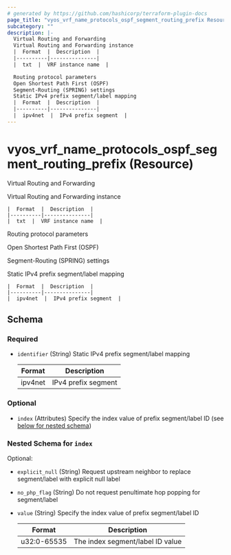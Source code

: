```yaml
---
# generated by https://github.com/hashicorp/terraform-plugin-docs
page_title: "vyos_vrf_name_protocols_ospf_segment_routing_prefix Resource - vyos"
subcategory: ""
description: |-
  Virtual Routing and Forwarding
  Virtual Routing and Forwarding instance
  |  Format  |  Description  |
  |----------|---------------|
  |  txt  |  VRF instance name  |

  Routing protocol parameters
  Open Shortest Path First (OSPF)
  Segment-Routing (SPRING) settings
  Static IPv4 prefix segment/label mapping
  |  Format  |  Description  |
  |----------|---------------|
  |  ipv4net  |  IPv4 prefix segment  |
---
```


# vyos_vrf_name_protocols_ospf_segment_routing_prefix (Resource)

Virtual Routing and Forwarding

Virtual Routing and Forwarding instance

    |  Format  |  Description  |
    |----------|---------------|
    |  txt  |  VRF instance name  |

Routing protocol parameters

Open Shortest Path First (OSPF)

Segment-Routing (SPRING) settings

Static IPv4 prefix segment/label mapping

    |  Format  |  Description  |
    |----------|---------------|
    |  ipv4net  |  IPv4 prefix segment  |



<!-- schema generated by tfplugindocs -->
## Schema

### Required

- `identifier` (String) Static IPv4 prefix segment/label mapping

    |  Format  |  Description  |
    |----------|---------------|
    |  ipv4net  |  IPv4 prefix segment  |

### Optional

- `index` (Attributes) Specify the index value of prefix segment/label ID (see [below for nested schema](#nestedatt--index))

<a id="nestedatt--index"></a>
### Nested Schema for `index`

Optional:

- `explicit_null` (String) Request upstream neighbor to replace segment/label with explicit null label
- `no_php_flag` (String) Do not request penultimate hop popping for segment/label
- `value` (String) Specify the index value of prefix segment/label ID

    |  Format  |  Description  |
    |----------|---------------|
    |  u32:0-65535  |  The index segment/label ID value  |
